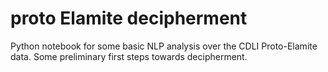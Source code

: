 # proto Elamite decipherment

Python notebook for some basic NLP analysis over the CDLI Proto-Elamite data. Some preliminary first steps towards decipherment.


